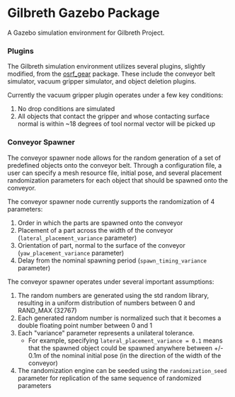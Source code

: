# Gilbreth Gazebo Package

A Gazebo simulation environment for Gilbreth Project.

### Plugins

The Gilbreth simulation environment utilizes several plugins, slightly modified, from the [osrf_gear][1] package.
These include the conveyor belt simulator, vacuum gripper simulator, and object deletion plugins.

Currently the vacuum gripper plugin operates under a few key conditions:
1. No drop conditions are simulated
2. All objects that contact the gripper and whose contacting surface normal is within ~18 degrees of tool normal vector
will be picked up

### Conveyor Spawner

The conveyor spawner node allows for the random generation of a set of predefined objects onto the conveyor belt. Through
a configuration file, a user can specify a mesh resource file, initial pose, and several placement randomization parameters
for each object that should be spawned onto the conveyor.

The conveyor spawner node currently supports the randomization of 4 parameters:
1. Order in which the parts are spawned onto the conveyor
2. Placement of a part across the width of the conveyor (`lateral_placement_variance` parameter)
3. Orientation of part, normal to the surface of the conveyor (`yaw_placement_variance` parameter)
4. Delay from the nominal spawning period (`spawn_timing_variance` parameter)

The conveyor spawner operates under several important assumptions:
1. The random numbers are generated using the std random library, resulting in a uniform distribution of numbers between 0
and RAND_MAX (32767)
2. Each generated random number is normalized such that it becomes a double floating point number between 0 and 1
3. Each "variance" parameter represents a unilateral tolerance.
    - For example, specifying `lateral_placement_variance = 0.1` means that the spawned object could be spawned anywhere
    between +/- 0.1m of the nominal initial pose (in the direction of the width of the conveyor)
4. The randomization engine can be seeded using the `randomization_seed` parameter for replication of the same sequence of
randomized parameters

[1]: https://bitbucket.org/osrf/ariac/overview
